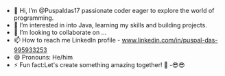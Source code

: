 - 👋 Hi, I’m @Puspaldas17 passionate coder eager to explore the world of programming.
- 👀 I’m interested in into Java, learning my skills and building projects. 
- 💞️ I’m looking to collaborate on ...
- 📫 How to reach me 
LinkedIn profile - www.linkedin.com/in/puspal-das-995933253
- 😄 Pronouns: He/him
- ⚡ Fun fact:Let's create something amazing together! 🚀
-😎😎

<!---
Puspaldas17/Puspaldas17 is a ✨ special ✨ repository because its `README.md` (this file) appears on your GitHub profile.
You can click the Preview link to take a look at your changes.
--->
